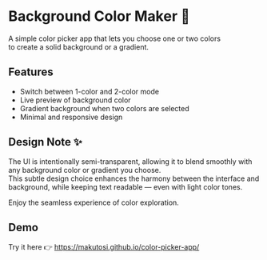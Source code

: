 # Background Color Maker 🎨

A simple color picker app that lets you choose one or two colors  
to create a solid background or a gradient.

## Features

- Switch between 1-color and 2-color mode  
- Live preview of background color  
- Gradient background when two colors are selected  
- Minimal and responsive design

## Design Note ✨

The UI is intentionally semi-transparent, allowing it to blend smoothly with any background color or gradient you choose.  
This subtle design choice enhances the harmony between the interface and background, while keeping text readable — even with light color tones.

Enjoy the seamless experience of color exploration.

## Demo

Try it here 👉 https://makutosi.github.io/color-picker-app/
